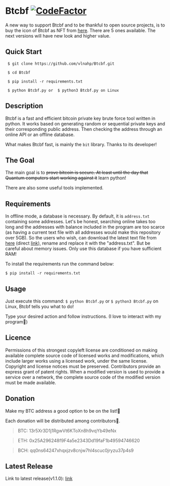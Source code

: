 
# Btcbf  [![CodeFactor](https://www.codefactor.io/repository/github/vlnahp/btcbf/badge/main)](https://www.codefactor.io/repository/github/vlnahp/btcbf/overview/main)
   A new way to support Btcbf and to be thankful to open source projects, is to buy the icon of Btcbf as NFT from [here](https://opensea.io/assets/matic/0x2953399124f0cbb46d2cbacd8a89cf0599974963/29326638034131043689181811786030646451603799113214635741285531928455660175365/). There are 5 ones available. The next versions will have new look and higher value.

## **Quick Start**
```
 $ git clone https://github.com/vlnahp/Btcbf.git

 $ cd Btcbf

 $ pip install -r requirements.txt

 $ python Btcbf.py or  $ python3 Btcbf.py on Linux
```

## **Description**

Btcbf is a fast and efficient bitcoin private key brute force tool written in python. It works based on generating random or sequential private keys and their corresponding public address. Then checking the address through an online API or an offline database.

What makes Btcbf fast, is mainly the `bit` library. Thanks to its developer!

## The Goal
The main goal is to ~~prove bitcoin is secure. At least until the day that Quantum computers start working against it~~ learn python! 

There are also some useful tools implemented.



## **Requirements**

  In offline mode, a database is necessary. By default, it is `address.txt` containing some addresses. Let's be honest, searching online takes too long and the addresses with balance included in the program are too scarce (as having a current text file with all addresses would make this repository over 5GB). So the users who wish, can download the latest text file from [here](http://addresses.loyce.club/) (direct [link](http://addresses.loyce.club/Bitcoin_addresses_LATEST.txt.gz)), rename and replace it with the "address.txt". But be careful about memory issues. Only use this database if you have sufficient RAM!

To install the requirements run the command below:

```$ pip install -r requirements.txt```  


## **Usage**
Just execute this command: `$ python Btcbf.py` or `$ python3 Btcbf.py` on Linux, Btcbf tells you what to do!

Type your desired action and follow instructions. (I love to interact with my program🙂)

## **Licence**

Permissions of this strongest copyleft license are conditioned on making available complete source code of licensed works and modifications, which include larger works using a licensed work, under the same license. Copyright and license notices must be preserved. Contributors provide an express grant of patent rights. When a modified version is used to provide a service over a network, the complete source code of the modified version must be made available.


## **Donation**

Make my BTC address a good option to be on the list!:cowboy_hat_face:

Each donation will be distributed among contributors🤝.

>BTC: 13r5Xr3D1j1RgwVt6KToXn8h9vqYb49eNx

>ETH: 0x25A296248f9F4a5e2343Dd19faF1b49594746620

>BCH: qq0ns64247xhqxjzv8cnjw7hl4scuc0jryzu37p4s9


## Latest Release
Link to latest release(v1.1.0): [link](https://github.com/vlnahp/Btcbf/releases/download/v1.2.1/Btcbf-windows64-v.1.2.0.tar.xz)
